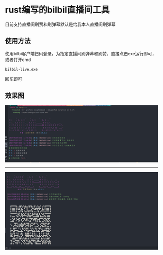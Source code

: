 # rust编写的bilbil直播间工具

目前支持直播间刷赞和刷弹幕默认是给我本人直播间刷弹幕

## 使用方法

使用bilbi客户端扫码登录，为指定直播间刷弹幕和刷赞，直接点击exe运行即可，或者打开cmd

```chatinput
bilbil-live.exe
```
回车即可
## 效果图
![功能选择效果图](image/login.png)

---
![登录效果图](image/qrcode.png)
